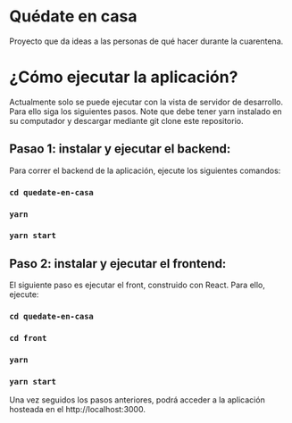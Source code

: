 # Quédate en casa
Proyecto que da ideas a las personas de qué hacer durante la cuarentena.

# ¿Cómo ejecutar la aplicación?
Actualmente solo se puede ejecutar con la vista de servidor de desarrollo. Para ello siga los siguientes pasos. Note que debe tener yarn instalado en su computador y descargar mediante git clone este repositorio.

## Pasao 1: instalar y ejecutar el backend:
Para correr el backend de la aplicación, ejecute los siguientes comandos:

### `cd quedate-en-casa`
### `yarn`
### `yarn start`

## Paso 2: instalar y ejecutar el frontend:
El siguiente paso es ejecutar el front, construido con React. Para ello, ejecute:

### `cd quedate-en-casa`
### `cd front`
### `yarn`
### `yarn start`

Una vez seguidos los pasos anteriores, podrá acceder a la aplicación hosteada en el http://localhost:3000.
